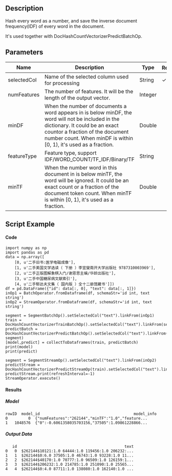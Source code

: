 ## Description
Hash every word as a number, and save the inverse document frequency(IDF) of every word in the document.
 
 It's used together with DocHashCountVectorizerPredictBatchOp.

## Parameters
| Name | Description | Type | Required？ | Default Value |
| --- | --- | --- | --- | --- |
| selectedCol | Name of the selected column used for processing | String | ✓ |  |
| numFeatures | The number of features. It will be the length of the output vector. | Integer |  | 262144 |
| minDF | When the number of documents a word appears in is below minDF, the word will not be included in the dictionary. It could be an exact countor a fraction of the document number count. When minDF is within [0, 1), it's used as a fraction. | Double |  | 1.0 |
| featureType | Feature type, support IDF/WORD_COUNT/TF_IDF/Binary/TF | String |  | "WORD_COUNT" |
| minTF | When the number word in this document in is below minTF, the word will be ignored. It could be an exact count or a fraction of the document token count. When minTF is within [0, 1), it's used as a fraction. | Double |  | 1.0 |


## Script Example
#### Code

```
import numpy as np
import pandas as pd
data = np.array([
    [0, u'二手旧书:医学电磁成像'],
    [1, u'二手美国文学选读（ 下册 ）李宜燮南开大学出版社 9787310003969'],
    [2, u'二手正版图解象棋入门/谢恩思主编/华龄出版社'],
    [3, u'二手中国糖尿病文献索引'],
    [4, u'二手郁达夫文集（ 国内版 ）全十二册馆藏书']])
df = pd.DataFrame({"id": data[:, 0], "text": data[:, 1]})
inOp1 = BatchOperator.fromDataframe(df, schemaStr='id int, text string')
inOp2 = StreamOperator.fromDataframe(df, schemaStr='id int, text string')

segment = SegmentBatchOp().setSelectedCol("text").linkFrom(inOp1)
train = DocHashCountVectorizerTrainBatchOp().setSelectedCol("text").linkFrom(segment)
predictBatch = DocHashCountVectorizerPredictBatchOp().setSelectedCol("text").linkFrom(train, segment)
[model,predict] = collectToDataframes(train, predictBatch)
print(model)
print(predict)

segment = SegmentStreamOp().setSelectedCol("text").linkFrom(inOp2)
predictStream = DocHashCountVectorizerPredictStreamOp(train).setSelectedCol("text").linkFrom(segment)
predictStream.print(refreshInterval=-1)
StreamOperator.execute()
```

#### Results
##### Model
```
rowID  model_id                                         model_info
0         0  {"numFeatures":"262144","minTF":"1.0","feature...
1   1048576  {"0":-0.6061358035703156,"37505":1.09861228866...
```

##### Output Data
```
   id                                               text
0   0  $262144$10121:1.0 64444:1.0 119456:1.0 206232:...
1   1  $262144$0:6.0 37505:1.0 46743:1.0 93228:1.0 11...
2   2  $262144$40170:1.0 70777:1.0 96509:1.0 126159:1...
3   3  $262144$206232:1.0 214785:1.0 251090:1.0 25565...
4   4  $262144$0:4.0 87711:1.0 138080:1.0 162140:1.0 ...
```
